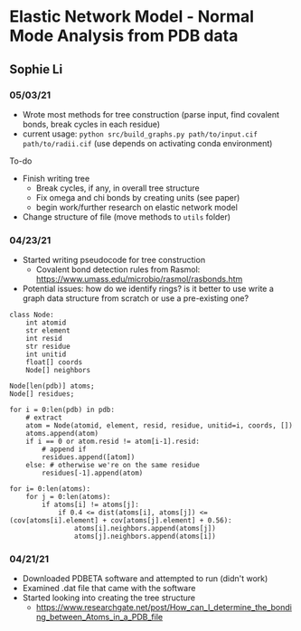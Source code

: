 # Elastic Network Model - Normal Mode Analysis from PDB data

## Sophie Li
### 05/03/21
- Wrote most methods for tree construction (parse input, find covalent bonds, break cycles in each residue)
- current usage: `python src/build_graphs.py path/to/input.cif path/to/radii.cif` (use depends on activating conda environment)

To-do
- Finish writing tree
  - Break cycles, if any, in overall tree structure
  - Fix omega and chi bonds by creating units (see paper)
  - begin work/further research on elastic network model
- Change structure of file (move methods to `utils` folder)
### 04/23/21

- Started writing pseudocode for tree construction
  - Covalent bond detection rules from Rasmol: https://www.umass.edu/microbio/rasmol/rasbonds.htm
- Potential issues: how do we identify rings? is it better to use write a graph data structure from scratch or use a pre-existing one?

```
class Node:
	int atomid
	str element
	int resid
	str residue
	int unitid
	float[] coords
	Node[] neighbors

Node[len(pdb)] atoms;
Node[] residues;

for i = 0:len(pdb) in pdb:
	# extract
	atom = Node(atomid, element, resid, residue, unitid=i, coords, [])
	atoms.append(atom)
	if i == 0 or atom.resid != atom[i-1].resid:
		# append if
		residues.append([atom])
	else: # otherwise we're on the same residue
		residues[-1].append(atom)

for i= 0:len(atoms):
	for j = 0:len(atoms):
		if atoms[i] != atoms[j]:
			if 0.4 <= dist(atoms[i], atoms[j]) <= (cov[atoms[i].element] + cov[atoms[j].element] + 0.56):
				atoms[i].neighbors.append(atoms[j])
				atoms[j].neighbors.append(atoms[i])

```



### 04/21/21

- Downloaded PDBETA software and attempted to run (didn't work)
- Examined .dat file that came with the software
- Started looking into creating the tree structure
	- https://www.researchgate.net/post/How_can_I_determine_the_bonding_between_Atoms_in_a_PDB_file

